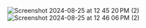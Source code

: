 ![Screenshot 2024-08-25 at 12 45 20 PM (2)](https://github.com/user-attachments/assets/8f4ebb97-86b2-4982-82d6-482b609d9d0d)
![Screenshot 2024-08-25 at 12 46 06 PM (2)](https://github.com/user-attachments/assets/79e6ca1b-2e6d-4437-a1e0-51a8c401721a)
